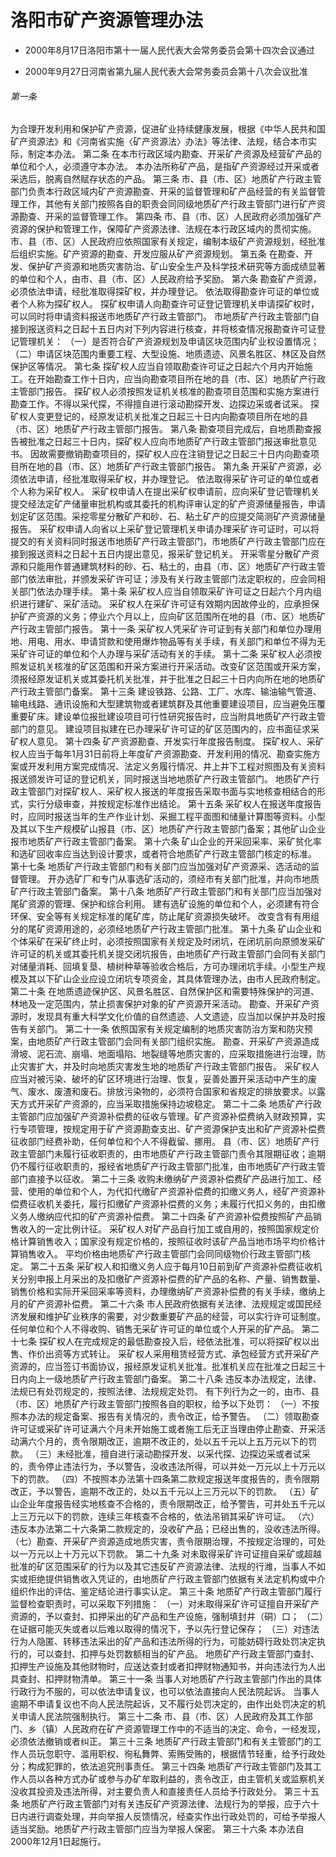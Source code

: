 # 洛阳市矿产资源管理办法

- 2000年8月17日洛阳市第十一届人民代表大会常务委员会第十四次会议通过

- 2000年9月27日河南省第九届人民代表大会常务委员会第十八次会议批准

<!-- INFO END -->

###### 第一条

为合理开发利用和保护矿产资源，促进矿业持续健康发展，根据《中华人民共和国矿产资源法》和《河南省实施〈矿产资源法〉办法》等法律、法规，结合本市实际，制定本办法。 第二条 在本市行政区域内勘查、开采矿产资源及经营矿产品的单位和个人，必须遵守本办法。 本办法所称矿产品，是指矿产资源经过开采或者采选后，脱离自然赋存状态的产品。 第三条 市、县（市、区）地质矿产行政主管部门负责本行政区域内矿产资源勘查、开采的监督管理和矿产品经营的有关监督管理工作，其他有关部门按照各自的职责会同同级地质矿产行政主管部门进行矿产资源勘查、开采的监督管理工作。 第四条 市、县（市、区）人民政府必须加强矿产资源的保护和管理工作，保障矿产资源法律、法规在本行政区域内的贯彻实施。 市、县（市、区）人民政府应依照国家有关规定，编制本级矿产资源规划，经批准后组织实施。矿产资源的勘查、开发应服从矿产资源规划。 第五条 在勘查、开发、保护矿产资源和地质灾害防治、矿山安全生产及科学技术研究等方面成绩显著的单位和个人，由市、县（市、区）人民政府给予奖励。 第六条 勘查矿产资源，必须依法申请，经批准取得探矿权，并办理登记。 依法取得勘查许可证的单位或者个人称为探矿权人。 探矿权申请人向勘查许可证登记管理机关申请探矿权时，可以同时将申请资料报送市地质矿产行政主管部门。 市地质矿产行政主管部门自接到报送资料之日起十五日内对下列内容进行核查，并将核查情况报勘查许可证登记管理机关： （一）是否符合矿产资源规划及申请区块范围内矿业权设置情况； （二）申请区块范围内重要工程、大型设施、地质遗迹、风景名胜区、林区及自然保护区等情况。 第七条 探矿权人应当自领取勘查许可证之日起六个月内开始施工。在开始勘查工作十日内，应当向勘查项目所在地的县（市、区）地质矿产行政主管部门报告。 探矿权人必须按照发证机关核准的勘查项目范围和实施方案进行勘查工作。不得以采代探，不得擅自进行滚动勘探开发、边探边采或者试采。 探矿权人变更登记的，经原发证机关批准之日起三十日内向勘查项目所在地的县（市、区）地质矿产行政主管部门报告。 第八条 勘查项目完成后，自地质勘查报告被批准之日起三十日内，探矿权人应向市地质矿产行政主管部门报送审批意见书。 因故需要撤销勘查项目的，探矿权人应在注销登记之日起三十日内向勘查项目所在地的县（市、区）地质矿产行政主管部门报告。 第九条 开采矿产资源，必须依法申请，经批准取得采矿权，并办理登记。 依法取得采矿许可证的单位或者个人称为采矿权人。 采矿权申请人在提出采矿权申请前，应向采矿登记管理机关提交经法定矿产储量审批机构或其委托的机构评审认定的矿产资源储量报告，申请划定矿区范围。采挖零星分散矿产和砂、石、粘土矿产的应提交简测矿产资源储量报告。 采矿权申请人向省以上采矿登记管理机关申请办理采矿许可证时，可以将提交的有关资料同时报送市地质矿产行政主管部门，市地质矿产行政主管部门应在接到报送资料之日起十五日内提出意见，报采矿登记机关。 开采零星分散矿产资源和只能用作普通建筑材料的砂、石、粘土的，由县（市、区）地质矿产行政主管部门依法审批，并颁发采矿许可证；涉及有关行政主管部门法定职权的，应会同相关部门依法办理手续。 第十条 采矿权人应当自领取采矿许可证之日起六个月内组织进行建矿、采矿活动。 采矿权人在采矿许可证有效期内因故停业的，应承担保护矿产资源的义务；停业六个月以上，应向矿区范围所在地的县（市、区）地质矿产行政主管部门报告。 第十一条 采矿权人凭采矿许可证到有关部门和单位办理用地、用电、用水、申请贷款和使用爆炸物品等有关手续，有关部门和单位不得为无采矿许可证的单位和个人办理与采矿活动有关的手续。 第十二条 采矿权人必须按照发证机关核准的矿区范围和开采方案进行开采活动。改变矿区范围或开采方案，须报经原发证机关或其委托机关批准，并于批准之日起三十日内向所在地的地质矿产行政主管部门备案。 第十三条 建设铁路、公路、工厂、水库、输油输气管道、输电线路、通讯设施和大型建筑物或者建筑群及其他重要建设项目，应当避免压覆重要矿床。建设单位报批建设项目可行性研究报告时，应当附具地质矿产行政主管部门的意见。 建设项目拟建在已办理采矿许可证的矿区范围内的，应书面征求采矿权人意见。 第十四条 矿产资源勘查、开发实行年度报告制度。 探矿权人、采矿权人应当于每年1月31日前将上年度矿产资源勘查、开发利用的情况、勘查实施方案或开发利用方案完成情况、法定义务履行情况、井上井下工程对照图及有关资料报送颁发许可证的登记机关，同时报送当地地质矿产行政主管部门。 地质矿产行政主管部门对探矿权人、采矿权人报送的年度报告采取书面与实地核查相结合的形式，实行分级审查，并按规定标准作出结论。 第十五条 采矿权人在报送年度报告时，应同时报送当年的生产作业计划、采掘工程平面图和储量计算图等资料。小型及其以下生产规模矿山报县（市、区）地质矿产行政主管部门备案；其他矿山企业报市地质矿产行政主管部门备案。 第十六条 矿山企业的开采回采率、采矿贫化率和选矿回收率应当达到设计要求，或者符合地质矿产行政主管部门核定的标准。 第十七条 地质矿产行政主管部门和有关部门应当加强对矿产资源采、选活动的监督管理。 开办选矿厂和专门从事选矿活动的，须经市有关部门批准，并向市地质矿产行政主管部门备案。 第十八条 地质矿产行政主管部门和有关部门应当加强对尾矿资源的管理、保护和综合利用。 建有选矿设施的单位和个人，必须建有符合环保、安全等有关规定标准的尾矿库，防止尾矿资源损失破坏。 改变含有有用组分的尾矿资源用途的，必须经地质矿产行政主管部门批准。 第十九条 矿山企业和个体采矿在采矿终止时，必须按照国家有关规定及时闭坑，在闭坑前向原颁发采矿许可证的机关或其委托机关提交闭坑报告，由地质矿产行政主管部门会同有关部门对储量消耗、回填复垦、植树种草等验收合格后，方可办理闭坑手续。小型生产规模及其以下矿山企业应设立闭坑专项资金，其具体管理办法，由市人民政府制定。 第二十条 在地质遗迹保护区、风景名胜区、自然保护区和需要特殊保护的河道、林地及一定范围内，禁止损害保护对象的矿产资源开采活动。 勘查、开采矿产资源时，发现具有重大科学文化价值的自然遗迹、人文遗迹，应当加以保护并及时报告有关部门。 第二十一条 依照国家有关规定编制的地质灾害防治方案和防灾预案，由地质矿产行政主管部门会同有关部门组织实施。 勘查、开采矿产资源造成滑坡、泥石流、崩塌、地面塌陷、地裂缝等地质灾害的，应采取措施进行治理，防止灾害扩大，并及时向地质灾害发生地的地质矿产行政主管部门报告。 采矿权人应当对被污染、破坏的矿区环境进行治理、恢复，妥善处置开采活动中产生的废气、废水、废渣和废石。排放污染物的，必须符合国家和省规定的排放要求。以露天方式开采矿产资源的，应当采取措施保持边坡稳定。 第二十二条 地质矿产行政主管部门应加强矿产资源补偿费的征收与管理。矿产资源补偿费纳入财政预算，实行专项管理，按规定用于矿产资源勘查支出、矿产资源保护支出和矿产资源补偿费征收部门经费补助，任何单位和个人不得截留、挪用。 县（市、区）地质矿产行政主管部门未履行征收职责的，由市地质矿产行政主管部门责令其限期征收；逾期仍不履行征收职责的，报经省地质矿产行政主管部门批准，由市地质矿产行政主管部门直接予以征收。 第二十三条 收购未缴纳矿产资源补偿费矿产品进行加工、经营、使用的单位和个人，为代扣代缴矿产资源补偿费的扣缴义务人，经矿产资源补偿费征收机关委托，履行扣缴矿产资源补偿费的义务；未履行代扣义务的，由扣缴义务人缴纳应代扣的矿产资源补偿费。 第二十四条 矿产资源补偿费按照矿产品销售收入的一定比例计征。 采矿权人对矿产品自行加工或自用的，按照国家规定价格计算销售收入；国家没有规定价格的，按照征收时该矿产品当地市场平均价格计算销售收入。 平均价格由地质矿产行政主管部门会同同级物价行政主管部门核定。 第二十五条 采矿权人和扣缴义务人应于每月10日前到矿产资源补偿费征收机关分别申报上月采出的及扣缴矿产资源补偿费的矿产品的名称、产量、销售数量、销售价格和实际开采回采率等资料，办理缴纳矿产资源补偿费的有关手续，缴纳上月的矿产资源补偿费。 第二十六条 市人民政府依据有关法律、法规规定或国民经济发展和维护矿业秩序的需要，对少数重要矿产品的经营，可以实行许可证制度。 任何单位和个人不得收购、销售无采矿许可证的单位或个人开采的矿产品。 第二十七条 探矿权人在完成规定的最低勘查投入后，经依法批准，可以将探矿权以出售、作价出资等方式转让。 采矿权人采用租赁经营方式、承包经营方式开采矿产资源的，应当签订书面协议，报经原发证机关批准。批准机关应在批准之日起三十日内向上一级地质矿产行政主管部门备案。 第二十八条 违反本办法规定，法律、法规已有处罚规定的，按照法律、法规规定处罚。 有下列行为之一的，由市、县（市、区）地质矿产行政主管部门按照各自的职权，给予以下处罚： （一）不按照本办法的规定备案、报告有关情况的，责令改正，给予警告。 （二）领取勘查许可证或采矿许可证满六个月未开始施工或者施工后无正当理由停止勘查、开采活动满六个月的，责令限期改正，逾期不改正的，处以五千元以上五万元以下的罚款。 （三）未经批准，擅自进行滚动勘探开发、以采代探、边探边采或者试采的，责令停止违法行为，予以警告，没收违法所得，可以并处一万元以上十万元以下的罚款。 （四）不按照本办法第十四条第二款规定报送年度报告的，责令限期改正，予以警告，逾期不改正的，处以五千元以上三万元以下的罚款。 （五）矿山企业年度报告经实地核查不合格的，责令限期改正，给予警告，可并处五千元以上三万元以下的罚款，连续三年核查不合格的，依法吊销其采矿许可证。 （六）违反本办法第二十六条第二款规定的，没收矿产品；已经出售的，没收违法所得。 （七）勘查、开采矿产资源造成地质灾害，责令限期治理，不按规定治理的，可处以一万元以上十万元以下罚款。 第二十九条 对未取得采矿许可证擅自采矿或超越批准的矿区范围采矿的行为以及其它违反矿产资源法律、法规的行潍，当事人不如实或拒绝提供销售收入凭证的，由地质矿产行政主管部门依据有关法定机构或中介组织作出的评估、鉴定结论进行事实认定。 第三十条 地质矿产行政主管部门履行监督检查职责时，可以采取下列措施： （一）对未取得采矿许可证擅自开采矿产资源的，予以查封、扣押采出的矿产品和生产设施，强制填封井（硐）口； （二）在证据可能灭失或者以后难以取得的情况下，予以先行登记保存； （三）对违法行为人隐匿、转移违法采出的矿产品和违法所得的行为，可能妨碍行政处罚决定执行的，可以查封、扣押与处罚数额相当的矿产品。 地质矿产行政主管部门查封、扣押生产设施及其他财物时，应送达查封或者扣押财物通知书，并向违法行为人出具查封、扣押财物清单。 第三十一条 当事人对地质矿产行政主管部门作出的具体行政行为不服的，可以依法申请复议，也可以依法直接向人民法院起诉。 当事人逾期不申请复议也不向人民法院起诉，又不履行处罚决定的，由作出处罚决定的机关申请人民法院强制执行。 第三十二条 市、县（市、区）人民政府及其工作部门、乡（镇）人民政府在矿产资源管理工作中的不适当的决定、命令，一经发现，必须依法撤销或者纠正。 第三十三条 地质矿产行政主管部门和有关主管部门的工作人员玩忽职守、滥用职权、徇私舞弊、索贿受贿的，根据情节轻重，给予行政处分；构成犯罪的，依法追究刑事责任。 第三十四条 地质矿产行政主管部门及其工作人员以各种方式办矿或参与办矿牟取利益的，责令改正，由主管机关或监察机关没收其投资及违法所得，对主要负责人和直接责任人员给予行政处分。 第三十五条 地质矿产行政主管部门对有关违反矿产资源法律、法规行为的举报，应于六十日内进行调查处理，并向举报人反馈情况，经查实作出行政处罚的，可给予举报人适当奖励。地质矿产行政主管部门应当为举报人保密。 第三十六条 本办法自2000年12月1日起施行。
